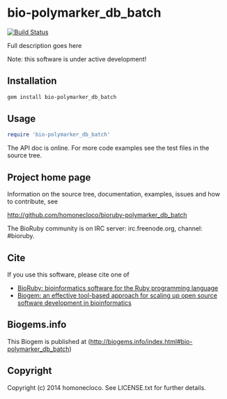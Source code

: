 # bio-polymarker_db_batch

[![Build Status](https://secure.travis-ci.org/homonecloco/bioruby-polymarker_db_batch.png)](http://travis-ci.org/homonecloco/bioruby-polymarker_db_batch)

Full description goes here

Note: this software is under active development!

## Installation

```sh
gem install bio-polymarker_db_batch
```

## Usage

```ruby
require 'bio-polymarker_db_batch'
```

The API doc is online. For more code examples see the test files in
the source tree.
        
## Project home page

Information on the source tree, documentation, examples, issues and
how to contribute, see

  http://github.com/homonecloco/bioruby-polymarker_db_batch

The BioRuby community is on IRC server: irc.freenode.org, channel: #bioruby.

## Cite

If you use this software, please cite one of
  
* [BioRuby: bioinformatics software for the Ruby programming language](http://dx.doi.org/10.1093/bioinformatics/btq475)
* [Biogem: an effective tool-based approach for scaling up open source software development in bioinformatics](http://dx.doi.org/10.1093/bioinformatics/bts080)

## Biogems.info

This Biogem is published at (http://biogems.info/index.html#bio-polymarker_db_batch)

## Copyright

Copyright (c) 2014 homonecloco. See LICENSE.txt for further details.

